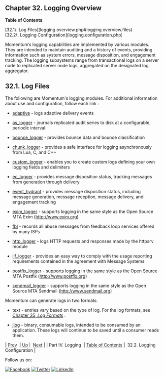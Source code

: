 ## Chapter 32. Logging Overview

**Table of Contents**

<dl class="toc">

<dt>[32.1\. Log Files](logging.overview.php#logging.overview.files)</dt>

<dt>[32.2\. Logging Configuration](logging.configuration.php)</dt>

</dl>

Momentum’s logging capabilities are implemented by various modules. They are intended to maintain auditing and a history of events, providing information such as system errors, message disposition, and engagement tracking. The logging subsystems range from transactional logs on a server node to replicated server node logs, aggregated on the designated log aggregator.

## 32.1. Log Files

The following are Momentum's logging modules. For additional information about use and configuration, follow each link :

*   [adaptive](modules.adaptive.php#modules.adaptive.options.logging "71.3.8. Logging") - logs adaptive delivery events

*   [as_logger](modules.as_logger.php "71.7. as_logger – Audit Series Logger") - journals replicated audit series to disk at a configurable, periodic interval

*   [bounce_logger](modules.bounce_logger.php "71.13. bounce_logger – Momentum-Style Bounce Logging") - provides bounce data and bounce classification

*   [chunk_logger](modules.chunk_logger.php "71.15. chunk_logger Module") - provides a safe interface for logging asynchronously from Lua, C, and C++

*   [custom_logger](modules.custom_logger.php "71.25. custom_logger – User-defined Logging") - enables you to create custom logs defining your own logging fields and delimiters

*   [ec_logger](modules.ec_logger.php "71.30. EC_logger – Momentum-Style Logging") - provides message disposition status, tracking messages from generation through delivery

*   [event_hydrant](modules.event_hydrant.php "71.33. event_hydrant – Message Tracking") - provides message disposition status, including message generation, message reception, message delivery, and engagement tracking

*   [exim_logger](modules.exim_logger.php "71.34. exim_logger – Exim Logging") - supports logging in the same style as the Open Source MTA Exim (http://www.exim.org)

*   [fbl](modules.fbl.php "71.35. fbl - Feedback Loop") - records all abuse messages from feedback loop services offered by many ISPs

*   [http_logger](modules.http_logger.php "71.37. http_logger – HTTP Requests and Responses") - logs HTTP requests and responses made by the httpsrv module

*   [ilf_logger](modules.ilf_logger.php "71.40. ilf_logger – Incremental License Fee Logging") - provides an easy way to comply with the usage reporting requirements contained in the agreement with Message Systems

*   [postfix_logger](modules.postfix_logger.php "71.56. postfix_logger – Postfix Logging") - supports logging in the same style as the Open Source MTA Postfix (http://www.postfix.org)

*   [sendmail_logger](modules.sendmail_logger.php "71.63. sendmail_logger – Sendmail Logging") - supports logging in the same style as the Open Source MTA Sendmail (http://www.sendmail.org)

Momentum can generate logs in two formats:

*   text - entries vary based on the type of log. For the log formats, see [Chapter 35, *Log Formats*](log_formats.php "Chapter 35. Log Formats") .

*   [jlog](modules.jlog.php "71.43. jlog – jlog-Formatted Logging") - binary, consumable logs, intended to be consumed by an application. These logs will continue to be saved until a consumer reads them.

| [Prev](p.logs.php)  | [Up](p.logs.php) |  [Next](logging.configuration.php) |
| Part IV. Logging  | [Table of Contents](index.php) |  32.2. Logging Configuration |

Follow us on:

[![Facebook](https://support.messagesystems.com/images/icon-facebook.png)](http://www.facebook.com/messagesystems) [![Twitter](https://support.messagesystems.com/images/icon-twitter.png)](http://twitter.com/#!/MessageSystems) [![LinkedIn](https://support.messagesystems.com/images/icon-linkedin.png)](http://www.linkedin.com/company/message-systems)